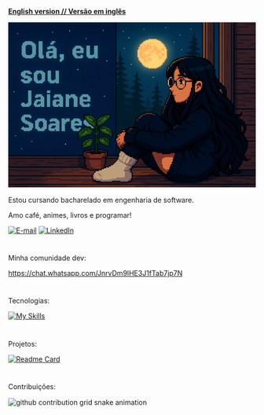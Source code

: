 [**English version // Versão em inglês**](README.md)

![foto anime  (1)](https://github.com/JaiDev-bot/JaiDev-bot/blob/main/jaipixel%20(1).png)

Estou cursando bacharelado em engenharia de software.

Amo café, animes, livros e programar!


[![E-mail](https://img.shields.io/badge/-Email-000?style=for-the-badge&logo=microsoft-outlook&logoColor=FF00F6&color:FFF)](mailto:jaianesoares700@gmail.com)
[![LinkedIn](https://img.shields.io/badge/-LinkedIn-000?style=for-the-badge&logo=linkedin&logoColor=FF00F6&color:FFF)](https://www.linkedin.com/in/jaiane-de-barros-soares-5897802b5/)
#

Minha comunidade dev:

https://chat.whatsapp.com/JnrvDm9lHE3J1fTab7jp7N
#

Tecnologias: 


[![My Skills](https://skillicons.dev/icons?i=java,spring,git)](https://skillicons.dev)
#

Projetos:

[![Readme Card](https://github-readme-stats.vercel.app/api/pin/?username=JaiDev-bot&repo=CRUD&theme=holi)](https://github.com/JaiDev-bot/CRUD)



#
Contribuições:

<picture align="center">
  <source media="(prefers-color-scheme: dark)" srcset="https://raw.githubusercontent.com/JaiDev-bot/JaiDev-bot/output/github-contribution-grid-snake-dark.svg">
  <source media="(prefers-color-scheme: light)" srcset="https://raw.githubusercontent.com/JaiDev-bot/JaiDev-bot/output/github-contribution-grid-snake-dark.svg">
  <img align="center" alt="github contribution grid snake animation" src="https://raw.githubusercontent.com/JaiDev-bot/JaiDev-bot/output/github-contribution-grid-snake.svg">
</picture>

